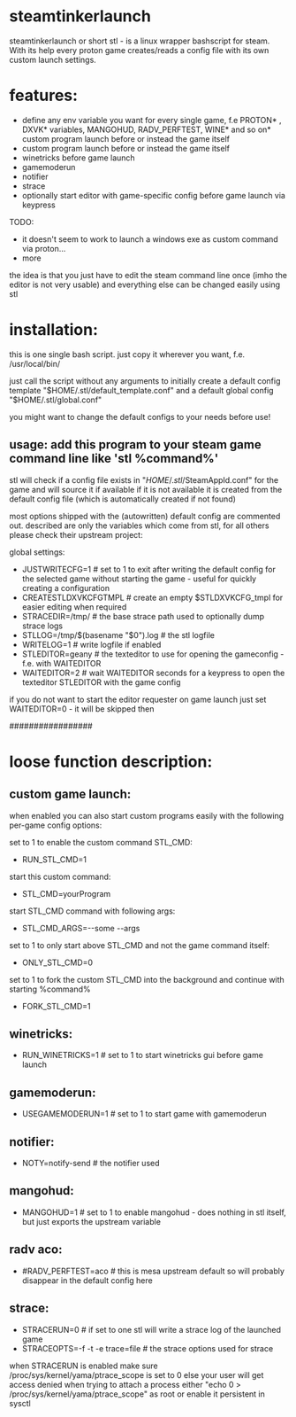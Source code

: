 # steamtinkerlaunch

steamtinkerlaunch or short stl - is a linux wrapper bashscript for steam.
With its help every proton game creates/reads a config file with its own custom launch settings.

# features:

* define any env variable you want for every single game, f.e PROTON* , DXVK* variables, MANGOHUD, RADV_PERFTEST, WINE* and so on* custom program launch before or instead the game itself
* custom program launch before or instead the game itself
* winetricks before game launch
* gamemoderun
* notifier
* strace
* optionally start editor with game-specific config before game launch via keypress

TODO:
* it doesn't seem to work to launch a windows exe as custom command via proton...
* more

the idea is that you just have to edit the steam command line once (imho the editor is not very usable)
and everything else can be changed easily using stl

# installation: 
this is one single bash script. just copy it wherever you want, f.e. /usr/local/bin/

just call the script without any arguments
to initially create a default config template
"$HOME/.stl/default_template.conf"
and a default global config
"$HOME/.stl/global.conf"


you might want to change the default configs to your needs before use!


usage: add this program to your steam game command line like 'stl %command%'
-----------------------------------

stl will check if a config file exists in "$HOME/.stl/$SteamAppId.conf" for the game and will source it if available
if it is not available it is created from the default config file (which is automatically created if not found)

most options shipped with the (autowritten) default config are commented out.
described are only the variables which come from stl, for all others please check their upstream project:

global settings:

* JUSTWRITECFG=1 							# set to 1 to exit after writing the default config for the selected game without starting the game - useful for quickly creating a configuration
* CREATESTLDXVKCFGTMPL						# create an empty $STLDXVKCFG_tmpl for easier editing when required
* STRACEDIR=/tmp/ 							# the base strace path used to optionally dump strace logs
* STLLOG=/tmp/$(basename "$0").log			# the stl logfile
* WRITELOG=1								# write logfile if enabled
* STLEDITOR=geany							# the texteditor to use for opening the gameconfig - f.e. with WAITEDITOR
* WAITEDITOR=2								# wait WAITEDITOR seconds for a keypress to open the texteditor STLEDITOR with the game config

if you do not want to start the editor requester on game launch just set WAITEDITOR=0 - it will be skipped then

#################

# loose function description:

custom game launch:
---------------------
when enabled you can also start custom programs easily with the following per-game config options:

set to 1 to enable the custom command STL_CMD:
* RUN_STL_CMD=1

start this custom command:
* STL_CMD=yourProgram

start STL_CMD command with following args:
* STL_CMD_ARGS=--some --args

set to 1 to only start above STL_CMD and not the game command itself:
* ONLY_STL_CMD=0

set to 1 to fork the custom STL_CMD into the background and continue with starting %command%
* FORK_STL_CMD=1

winetricks:
------------
* RUN_WINETRICKS=1							# set to 1 to start winetricks gui before game launch

gamemoderun:
-------------
* USEGAMEMODERUN=1							# set to 1 to start game with gamemoderun

notifier:
-----------
* NOTY=notify-send							# the notifier used

mangohud:
----------

* MANGOHUD=1								# set to 1 to enable mangohud - does nothing in stl itself, but just exports the upstream variable

radv aco:
----------
* #RADV_PERFTEST=aco						# this is mesa upstream default so will probably disappear in the default config here

strace:
----------
* STRACERUN=0 								# if set to one stl will write a strace log of the launched game
* STRACEOPTS=-f -t -e trace=file			# the strace options used for strace

when STRACERUN is enabled make sure
/proc/sys/kernel/yama/ptrace_scope is set to 0
else your user will get access denied when trying to attach a process
either "echo 0 > /proc/sys/kernel/yama/ptrace_scope" as root or enable it persistent in sysctl

